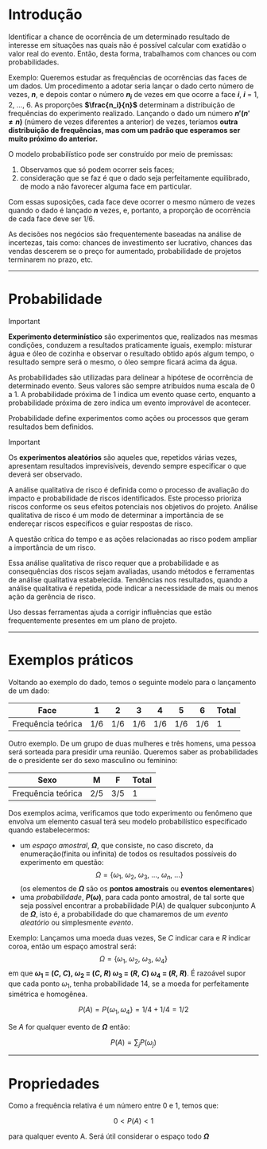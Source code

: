 # Introdução

Identificar a chance de ocorrência de um determinado resultado de interesse em situações nas quais não é possível calcular com exatidão o valor real do evento. Então, desta forma, trabalhamos com chances ou com probabilidades.

Exemplo: Queremos estudar as frequências de ocorrências das faces de um dados. Um procedimento a adotar seria lançar o dado certo número de vezes, **$n$**, e depois contar o número **$n_i$** de vezes em que ocorre a face **$i$**, **$i$** = 1, 2, ..., 6. As proporções **$\frac{n_i}{n}$** determinam a distribuição de frequências do experimento realizado. Lançando o dado um número **$n'(n' \neq n)$** (número de vezes diferentes a anterior) de vezes, teríamos **outra distribuição de frequências, mas com um padrão que esperamos ser muito próximo do anterior.**

O modelo probabilístico pode ser construído por meio de premissas:

1. Observamos que só podem ocorrer seis faces;
2. consideração que se faz é que o dado seja perfeitamente equilibrado, de modo a não favorecer alguma face em particular.

Com essas suposições, cada face deve ocorrer o mesmo número de vezes quando o dado é lançado **$n$** vezes, e, portanto, a proporção de ocorrência de cada face deve ser 1/6.

As decisões nos negócios são frequentemente baseadas na análise de incertezas, tais como: chances de investimento ser lucrativo, chances das vendas descerem se o preço for aumentado, probabilidade de projetos terminarem no prazo, etc.

---

# Probabilidade

> [!Important]
> **Experimento determinístico** são experimentos que, realizados nas mesmas condições, conduzem a resultados praticamente iguais, exemplo: misturar água e óleo de cozinha e observar o resultado obtido após algum tempo, o resultado sempre será o mesmo, o óleo sempre ficará acima da água.

As probabilidades são utilizadas para delinear a hipótese de ocorrência de determinado evento. Seus valores são sempre atribuídos numa escala de 0 a 1. A probabilidade próxima de 1 indica um evento quase certo, enquanto a probabilidade próxima de zero indica um evento improvável de acontecer.

Probabilidade define experimentos como ações ou processos que geram resultados bem definidos. 

> [!Important]
Os **experimentos aleatórios** são aqueles que, repetidos várias vezes, apresentam resultados imprevisíveis, devendo sempre especificar o que deverá ser observado.

A análise qualitativa de risco é definida como o processo de avaliação do impacto e probabilidade de riscos identificados. Este processo prioriza riscos conforme os seus efeitos potenciais nos objetivos do projeto. Análise qualitativa de risco é um modo de determinar a importância de se endereçar riscos específicos e guiar respostas de risco. 

A questão crítica do tempo e as ações relacionadas ao risco podem ampliar a importância de um risco.  

Essa análise qualitativa de risco requer que a probabilidade e as consequências dos riscos sejam avaliadas, usando métodos e ferramentas de análise qualitativa estabelecida. Tendências nos resultados, quando a análise qualitativa é repetida, pode indicar a necessidade de mais ou menos ação da gerência de risco. 

Uso dessas ferramentas ajuda a corrigir influências que estão frequentemente presentes em um plano de projeto. 

---

# Exemplos práticos

Voltando ao exemplo do dado, temos o seguinte modelo para o lançamento de um dado:

| Face               | 1   | 2   | 3   | 4   | 5   | 6   | Total |
| ------------------ | --- | --- | --- | --- | --- | --- | --- |
| Frequência teórica | 1/6 | 1/6 | 1/6 | 1/6 | 1/6 | 1/6    | 1 |

Outro exemplo. De um grupo de duas mulheres e três homens, uma pessoa será sorteada para presidir uma reunião. Queremos saber as probabilidades de o presidente ser do sexo masculino ou feminino:

| Sexo               | M   | F   | Total |
| ------------------ | --- | --- | ----- |
| Frequência teórica | 2/5 | 3/5 | 1      |

Dos exemplos acima, verificamos que todo experimento ou fenômeno que envolva um elemento casual terá seu modelo probabilístico especificado quando estabelecermos:

- um _espaço amostral_, **$\Omega$**, que consiste, no caso discreto, da enumeração(finita ou infinita) de todos os resultados possíveis do experimento em questão:
$$ \Omega = \{\omega_1, \ \omega_2, \ \omega_3, \ ..., \ \omega_n, \ ...\} $$
(os elementos de **$\Omega$** são os **pontos amostrais** ou **eventos elementares**)
- uma _probabilidade_, **$P(\omega)$**, para cada ponto amostral, de tal sorte que seja possível encontrar a probabilidade P(A) de qualquer subconjunto A de **$\Omega$**, isto é, a probabilidade do que chamaremos de um _evento aleatório_ ou simplesmente _evento_.

Exemplo: Lançamos uma moeda duas vezes, Se _C_ indicar cara e _R_ indicar coroa, então um espaço amostral será:
$$ \Omega = \{\omega_1, \ \omega_2, \ \omega_3, \ \omega_4 \} $$
em que **$\omega_1 \ = \ (C, \ C), \ \omega_2 \ = \ (C, \ R) \ \omega_3 \ = \ (R, \ C) \ \omega_4 \ = \ (R, \ R)$**. É razoável supor que cada ponto $\omega_1$, tenha probabilidade 14, se a moeda for perfeitamente simétrica e homogênea.

$$ P(A) = P\{\omega_1, \omega_4\} = 1/4 + 1/4 = 1/2$$

Se _A_ for qualquer evento de **$\Omega$** então:

$$ P(A) = \sum_j P(\omega_j) $$

---

# Propriedades

Como a frequência relativa é um número entre 0 e 1, temos que:

$$ 0 < P(A) < 1 $$

para qualquer evento A. Será útil considerar o espaço todo **$\Omega$** 
